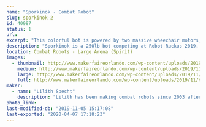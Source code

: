```yaml
---
name: "Sporkinok - Combat Robot"
slug: sporkinok-2
id: 40987
status: 1
url: 
excerpt: "This colorful bot is powered by two massive wheechair motors, sports tires from a golf cart, and attacks its opponents with a oversized spork which is slammed into the other bot by a gokart motor."
description: "Sporkinok is a 250lb bot competing at Robot Ruckus 2019. It'll smash, bounce, and maybe serve you some food!"
location: Combat Robots - Large Arena (Spirit)
images:
  - thumbnail: http://www.makerfaireorlando.com/wp-content/uploads/2019/11/KIMG0531.jpg
    medium: http://www.makerfaireorlando.com/wp-content/uploads/2019/11/KIMG0531.jpg
    large: http://www.makerfaireorlando.com/wp-content/uploads/2019/11/KIMG0531.jpg
    full: http://www.makerfaireorlando.com/wp-content/uploads/2019/11/KIMG0531.jpg
maker:
  - name: "Lilith Specht"
    description: "Lilith has been making combat robots since 2003 after seeing it on Comedy Central's BattleBots. From the one pound Antweights, all the way to the 250 pound Heavyweights, she has made them all! She's entirely self-taught in a slew of mechanical things; She can weld, machine, design, and generally fabricate. Her favorite material is steel and her favorite color is grease."
photo_link: 
last-modified-db: "2019-11-05 15:17:08"
last-exported: "2020-04-07 17:18:23"
---
```

